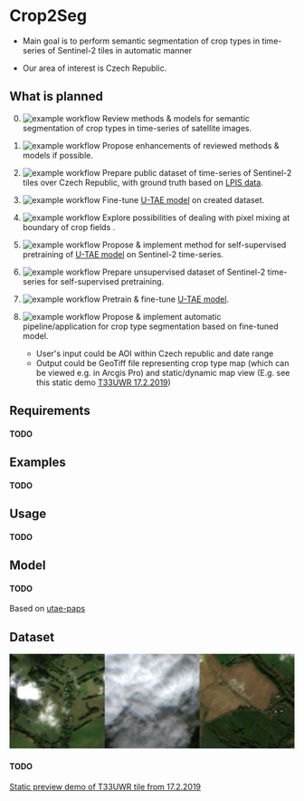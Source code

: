 # Crop2Seg 

- Main goal is to perform semantic segmentation of crop types in time-series of Sentinel-2 tiles in automatic manner

- Our area of interest is Czech Republic.

## What is planned
0. ![example workflow](https://badgen.net/badge/progress/99%25/green) Review methods & models for semantic segmentation of crop types in time-series of satellite images.
1. ![example workflow](https://badgen.net/badge/progress/90%25/cyan) Propose enhancements of reviewed methods & models if possible.

2. ![example workflow](https://badgen.net/badge/progress/99%25/green) Prepare public dataset of time-series of Sentinel-2 tiles over Czech Republic, with ground truth
    based on [LPIS data](https://eagri.cz/public/web/mze/farmar/LPIS/export-lpis-rocni-shp.html).
3. ![example workflow](https://badgen.net/badge/progress/50%25/blue) Fine-tune [U-TAE model](https://github.com/VSainteuf/utae-paps) on created dataset.
4. ![example workflow](https://badgen.net/badge/progress/85%25/cyan) Explore possibilities of dealing with pixel mixing at boundary of crop fields .
5. ![example workflow](https://badgen.net/badge/progress/35%25/orange) Propose & implement method for self-supervised pretraining of [U-TAE model](https://github.com/VSainteuf/utae-paps) on Sentinel-2 time-series.
6. ![example workflow](https://badgen.net/badge/progress/50%25/blue) Prepare unsupervised dataset of Sentinel-2 time-series for self-supervised pretraining.
7. ![example workflow](https://badgen.net/badge/progress/0%25/red) Pretrain & fine-tune [U-TAE model](https://github.com/VSainteuf/utae-paps).
8. ![example workflow](https://badgen.net/badge/progress/15%25/orange) Propose & implement automatic pipeline/application for crop type segmentation based on fine-tuned model.
   * User's input could be AOI within Czech republic and date range
   * Output could be GeoTiff file representing crop type map (which can be viewed e.g. in Arcgis Pro) and static/dynamic map view
     (E.g. see this static demo [T33UWR 17.2.2019](https://raw.githack.com/Many98/Crop2Seg/main/data/T33UWR_20190217_sample_static.html)) 

## Requirements
#### TODO

## Examples
#### TODO

## Usage
#### TODO

## Model
#### TODO
Based on [utae-paps](https://github.com/VSainteuf/utae-paps)

## Dataset

![](https://raw.githubusercontent.com/Many98/Crop2Seg/main/data/ts_sample.gif)

#### TODO

[Static preview demo of T33UWR tile from 17.2.2019](https://raw.githack.com/Many98/Crop2Seg/main/data/T33UWR_20190217_sample_static.html)

